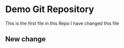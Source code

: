 # Demo Git Repository

This is the first file in this Repo
I have changed this file

## New change


